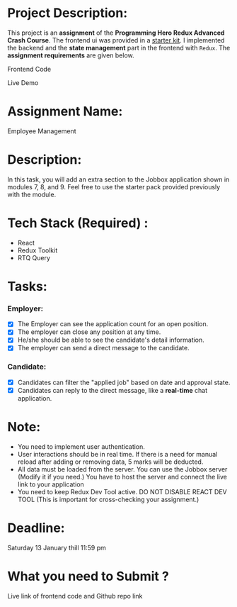 # Project Description:

This project is an **assignment** of the **Programming Hero Redux Advanced Crash Course**. The frontend ui was provided in a [starter kit](https://github.com/mir-hussain/jobbox-starter). I implemented the backend and the **state management** part in the frontend with `Redux`. The **assignment requirements** are given below.

Frontend Code

Live Demo

# Assignment Name:

Employee Management

# Description:

In this task, you will add an extra section to the Jobbox application shown in modules 7, 8, and 9. Feel free to use the starter pack provided previously with the module.

# Tech Stack (Required) :

- React
- Redux Toolkit
- RTQ Query

# Tasks:

### Employer:

- [x] The Employer can see the application count for an open position.
- [x] The employer can close any position at any time.
- [x] He/she should be able to see the candidate's detail information.
- [x] The employer can send a direct message to the candidate.

### Candidate:

- [x] Candidates can filter the "applied job" based on date and approval state.
- [x] Candidates can reply to the direct message, like a **real-time** chat application.

# Note:
- You need to implement user authentication.
- User interactions should be in real time. If there is a need for manual reload after adding or removing data, 5 marks will be deducted.
- All data must be loaded from the server. You can use the Jobbox server (Modify it if you need.) You have to host the server and connect the live link to your application
- You need to keep Redux Dev Tool active. DO NOT DISABLE REACT DEV TOOL (This is important for cross-checking your assignment.)

# Deadline: 
Saturday 13 January thill 11:59 pm

# What you need to Submit ?
Live link of frontend code and Github repo link
